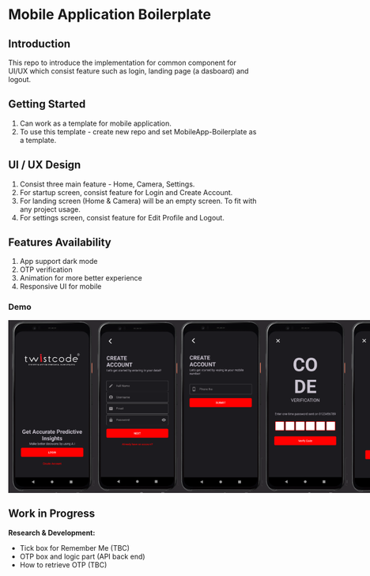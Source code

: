 # Mobile Application Boilerplate

## Introduction
This repo to introduce the implementation for common component for UI/UX which consist feature such as login, landing page (a dasboard) and logout.

## Getting Started
1. Can work as a template for mobile application.
2. To use this template - create new repo and set MobileApp-Boilerplate as a template.

## UI / UX Design
1. Consist three main feature - Home, Camera, Settings.
2. For startup screen, consist feature for Login and Create Account.
3. For landing screen (Home & Camera) will be an empty screen. To fit with any project usage.
4. For settings screen, consist feature for Edit Profile and Logout.

## Features Availability
1. App support dark mode
2. OTP verification
3. Animation for more better experience
4. Responsive UI for mobile

### Demo
<div align="center">
  <div style="display: flex;">
    <img src="https://github.com/mohamadarfakhsy13/native-mobile-boilerplate/blob/main/mobile-boilerplate/01-startup.png?raw=true" width="210" height="350">
    <img src="https://github.com/mohamadarfakhsy13/native-mobile-boilerplate/blob/main/mobile-boilerplate/02-create-account.png?raw=true" width="210" height="350">
    <img src="https://github.com/mohamadarfakhsy13/native-mobile-boilerplate/blob/main/mobile-boilerplate/03-phone-no.png?raw=true" width="210" height="350">
    <img src="https://github.com/mohamadarfakhsy13/native-mobile-boilerplate/blob/main/mobile-boilerplate/04-otp-verification.png?raw=true" width="210" height="350">
    <img src="https://github.com/mohamadarfakhsy13/native-mobile-boilerplate/blob/main/mobile-boilerplate/05-success-create-account.png?raw=true" width="210" height="350">
    <img src="https://github.com/mohamadarfakhsy13/native-mobile-boilerplate/blob/main/mobile-boilerplate/06-forgot-password.png?raw=true" width="210" height="350">
    <img src="https://github.com/mohamadarfakhsy13/native-mobile-boilerplate/blob/main/mobile-boilerplate/07-success-change-password.png?raw=true" width="210" height="350">
    <img src="https://github.com/mohamadarfakhsy13/native-mobile-boilerplate/blob/main/mobile-boilerplate/08-login.png?raw=true" width="210" height="350">
    <img src="https://github.com/mohamadarfakhsy13/native-mobile-boilerplate/blob/main/mobile-boilerplate/09-startup-light-mode.png?raw=true" width="210" height="350">
  </div>
</div>

## Work in Progress
**Research & Development:**
- Tick box for Remember Me (TBC)
- OTP box and logic part (API back end)
- How to retrieve OTP (TBC)